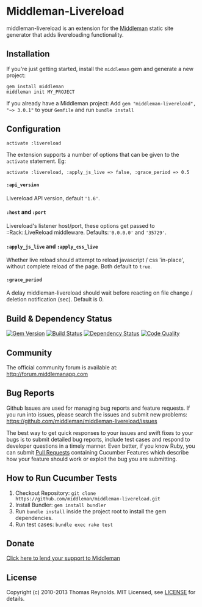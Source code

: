 # Middleman-Livereload

middleman-livereload is an extension for the [Middleman] static site generator that adds livereloading functionality.

## Installation

If you're just getting started, install the `middleman` gem and generate a new project:

```
gem install middleman
middleman init MY_PROJECT
```

If you already have a Middleman project: Add `gem "middleman-livereload", "~> 3.0.1"` to your `Gemfile` and run `bundle install`

## Configuration

```
activate :livereload
```

The extension supports a number of options that can be given to the `activate` statement. Eg:

```
activate :livereload, :apply_js_live => false, :grace_period => 0.5
```

#### `:api_version`

Livereload API version, default `'1.6'`.

#### `:host` and `:port`

Livereload's listener host/port, these options get passed to ::Rack::LiveReload  middleware. Defaults:`'0.0.0.0'` and `'35729'`.

#### `:apply_js_live` and `:apply_css_live`

Whether live reload should attempt to reload javascript / css 'in-place', without complete reload of the page. Both default to `true`.

#### `:grace_period`

A delay middleman-livereload should wait before reacting on file change / deletion notification (sec). Default is 0.

## Build & Dependency Status

[![Gem Version](https://badge.fury.io/rb/middleman-livereload.png)][gem]
[![Build Status](https://travis-ci.org/middleman/middleman-livereload.png)][travis]
[![Dependency Status](https://gemnasium.com/middleman/middleman-livereload.png?travis)][gemnasium]
[![Code Quality](https://codeclimate.com/github/middleman/middleman-livereload.png)][codeclimate]

## Community

The official community forum is available at: http://forum.middlemanapp.com

## Bug Reports

Github Issues are used for managing bug reports and feature requests. If you run into issues, please search the issues and submit new problems: https://github.com/middleman/middleman-livereload/issues

The best way to get quick responses to your issues and swift fixes to your bugs is to submit detailed bug reports, include test cases and respond to developer questions in a timely manner. Even better, if you know Ruby, you can submit [Pull Requests](https://help.github.com/articles/using-pull-requests) containing Cucumber Features which describe how your feature should work or exploit the bug you are submitting.

## How to Run Cucumber Tests

1. Checkout Repository: `git clone https://github.com/middleman/middleman-livereload.git`
2. Install Bundler: `gem install bundler`
3. Run `bundle install` inside the project root to install the gem dependencies.
4. Run test cases: `bundle exec rake test`

## Donate

[Click here to lend your support to Middleman](https://spacebox.io/s/4dXbHBorC3)

## License

Copyright (c) 2010-2013 Thomas Reynolds. MIT Licensed, see [LICENSE] for details.

[middleman]: http://middlemanapp.com
[gem]: https://rubygems.org/gems/middleman-livereload
[travis]: http://travis-ci.org/middleman/middleman-livereload
[gemnasium]: https://gemnasium.com/middleman/middleman-livereload
[codeclimate]: https://codeclimate.com/github/middleman/middleman-livereload
[LICENSE]: https://github.com/middleman/middleman-livereload/blob/master/LICENSE.md
